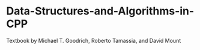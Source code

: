 # Data-Structures-and-Algorithms-in-CPP
Textbook by Michael T. Goodrich, Roberto Tamassia, and David Mount
